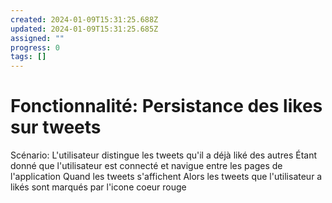 ```yaml
---
created: 2024-01-09T15:31:25.688Z
updated: 2024-01-09T15:31:25.685Z
assigned: ""
progress: 0
tags: []
---
```


# Fonctionnalité: Persistance des likes sur tweets

Scénario: L'utilisateur distingue les tweets qu'il a déjà liké des autres
  Étant donné que l'utilisateur est connecté et navigue entre les pages de l'application
  Quand les tweets s'affichent
  Alors les tweets que l'utilisateur a likés sont marqués par l'icone coeur rouge

